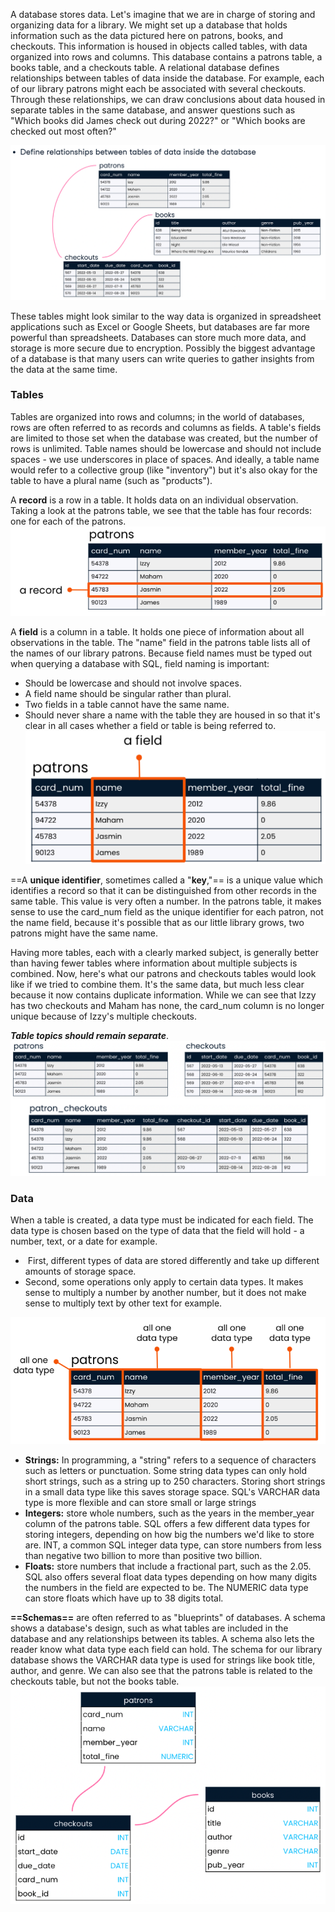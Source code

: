 A database stores data. Let's imagine that we are in charge of storing and organizing data for a library. We might set up a database that holds information such as the data pictured here on patrons, books, and checkouts. This information is housed in objects called tables, with data organized into rows and columns. This database contains a patrons table, a books table, and a checkouts table.
A relational database defines relationships between tables of data inside the database. For example, each of our library patrons might each be associated with several checkouts. Through these relationships, we can draw conclusions about data housed in separate tables in the same database, and answer questions such as "Which books did James check out during 2022?" or "Which books are checked out most often?"

![](20250113234705.png)

These tables might look similar to the way data is organized in spreadsheet applications such as Excel or Google Sheets, but databases are far more powerful than spreadsheets. Databases can store much more data, and storage is more secure due to encryption.
Possibly the biggest advantage of a database is that many users can write queries to gather insights from the data at the same time.

### Tables

Tables are organized into rows and columns; in the world of databases, rows are often referred to as records and columns as fields. A table's fields are limited to those set when the database was created, but the number of rows is unlimited.
Table names should be lowercase and should not include spaces - we use underscores in place of spaces. And ideally, a table name would refer to a collective group (like "inventory") but it's also okay for the table to have a plural name (such as "products").

A **record** is a row in a table. It holds data on an individual observation. Taking a look at the patrons table, we see that the table has four records: one for each of the patrons.
![](20250113235646.png)

A **field** is a column in a table. It holds one piece of information about all observations in the table. The "name" field in the patrons table lists all of the names of our library patrons.
Because field names must be typed out when querying a database with SQL, field naming is important: 
- Should be lowercase and should not involve spaces.
- A field name should be singular rather than plural.
- Two fields in a table cannot have the same name.
- Should never share a name with the table they are housed in so that it's clear in all cases whether a field or table is being referred to.
![](20250113235718.png)

==A **unique identifier**, sometimes called a "**key**,"== is a unique value which identifies a record so that it can be distinguished from other records in the same table. This value is very often a number.
In the patrons table, it makes sense to use the card_num field as the unique identifier for each patron, not the name field, because it's possible that as our little library grows, two patrons might have the same name.

Having more tables, each with a clearly marked subject, is generally better than having fewer tables where information about multiple subjects is combined.
Now, here's what our patrons and checkouts tables would look like if we tried to combine them. It's the same data, but much less clear because it now contains duplicate information.
While we can see that Izzy has two checkouts and Maham has none, the card_num column is no longer unique because of Izzy's multiple checkouts.

***Table topics should remain separate***.
![](20250114000718.png)

### Data

When a table is created, a data type must be indicated for each field. The data type is chosen based on the type of data that the field will hold - a number, text, or a date for example.
-  First, different types of data are stored differently and take up different amounts of storage space.
- Second, some operations only apply to certain data types. It makes sense to multiply a number by another number, but it does not make sense to multiply text by other text for example.

![](20250114001221.png)

- **Strings:** In programming, a "string" refers to a sequence of characters such as letters or punctuation. Some string data types can only hold short strings, such as a string up to 250 characters. Storing short strings in a small data type like this saves storage space. SQL's VARCHAR data type is more flexible and can store small or large strings
- **Integers:** store whole numbers, such as the years in the member_year column of the patrons table. SQL offers a few different data types for storing integers, depending on how big the numbers we'd like to store are. INT, a common SQL integer data type, can store numbers from less than negative two billion to more than positive two billion.
- **Floats:** store numbers that include a fractional part, such as the 2.05. SQL also offers several float data types depending on how many digits the numbers in the field are expected to be. The NUMERIC data type can store floats which have up to 38 digits total.

**==Schemas==** are often referred to as "blueprints" of databases. A schema shows a database's design, such as what tables are included in the database and any relationships between its tables. A schema also lets the reader know what data type each field can hold.
The schema for our library database shows the VARCHAR data type is used for strings like book title, author, and genre. We can also see that the patrons table is related to the checkouts table, but not the books table.
![](20250114002039.png)

